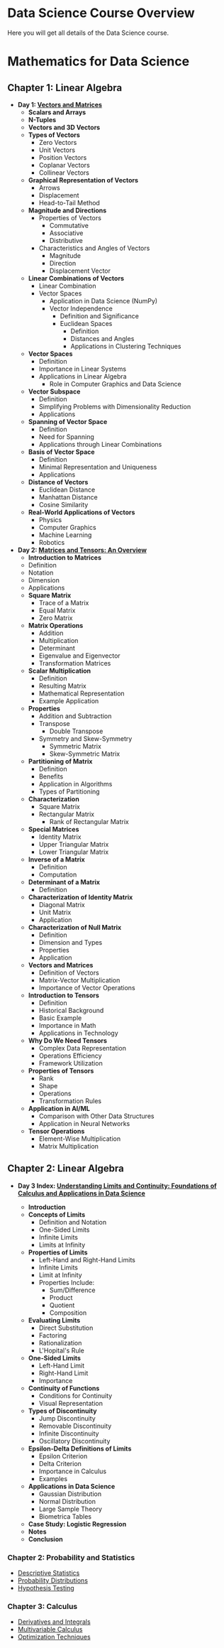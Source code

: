 # Data Science Course Overview

Here you will get all details of the Data Science course.

# Mathematics for Data Science

## Chapter 1: Linear Algebra

- **Day 1: [Vectors and Matrices](https://github.com/Anjisnu-123/Linear-algebra/blob/main/Day1/Content.md)**  
  - **Scalars and Arrays**
  - **N-Tuples**
  - **Vectors and 3D Vectors**
  - **Types of Vectors**
    - Zero Vectors
    - Unit Vectors
    - Position Vectors
    - Coplanar Vectors
    - Collinear Vectors
  - **Graphical Representation of Vectors**
    - Arrows
    - Displacement
    - Head-to-Tail Method
  - **Magnitude and Directions**
    - Properties of Vectors
      - Commutative
      - Associative
      - Distributive
    - Characteristics and Angles of Vectors
      - Magnitude
      - Direction
      - Displacement Vector
  - **Linear Combinations of Vectors**
    - Linear Combination
    - Vector Spaces
      - Application in Data Science (NumPy)
      - Vector Independence
        - Definition and Significance
        - Euclidean Spaces
          - Definition
          - Distances and Angles
          - Applications in Clustering Techniques
  - **Vector Spaces**
    - Definition
    - Importance in Linear Systems
    - Applications in Linear Algebra
      - Role in Computer Graphics and Data Science
  - **Vector Subspace**
    - Definition
    - Simplifying Problems with Dimensionality Reduction
    - Applications
  - **Spanning of Vector Space**
    - Definition
    - Need for Spanning
    - Applications through Linear Combinations
  - **Basis of Vector Space**
    - Definition
    - Minimal Representation and Uniqueness
    - Applications
  - **Distance of Vectors**
    - Euclidean Distance
    - Manhattan Distance
    - Cosine Similarity
  - **Real-World Applications of Vectors**
    - Physics
    - Computer Graphics
    - Machine Learning
    - Robotics
- **Day 2: [Matrices and Tensors: An Overview](https://github.com/Anjisnu-123/Linear-algebra/blob/main/Day2/Content.md)**
    - **Introduction to Matrices**
    - Definition
    - Notation
    - Dimension
    - Applications
  - **Square Matrix**
    - Trace of a Matrix
    - Equal Matrix
    - Zero Matrix
  - **Matrix Operations**
    - Addition
    - Multiplication
    - Determinant
    - Eigenvalue and Eigenvector
    - Transformation Matrices
  - **Scalar Multiplication**
    - Definition
    - Resulting Matrix
    - Mathematical Representation
    - Example Application
  - **Properties**
    - Addition and Subtraction
    - Transpose
      - Double Transpose
    - Symmetry and Skew-Symmetry
      - Symmetric Matrix
      - Skew-Symmetric Matrix
  - **Partitioning of Matrix**
    - Definition
    - Benefits
    - Application in Algorithms
    - Types of Partitioning
  - **Characterization**
    - Square Matrix
    - Rectangular Matrix
      - Rank of Rectangular Matrix
  - **Special Matrices**
    - Identity Matrix
    - Upper Triangular Matrix
    - Lower Triangular Matrix
  - **Inverse of a Matrix**
    - Definition
    - Computation
  - **Determinant of a Matrix**
    - Definition
  - **Characterization of Identity Matrix**
    - Diagonal Matrix
    - Unit Matrix
    - Application
  - **Characterization of Null Matrix**
    - Definition
    - Dimension and Types
    - Properties
    - Application
  - **Vectors and Matrices**
    - Definition of Vectors
    - Matrix-Vector Multiplication
    - Importance of Vector Operations
  - **Introduction to Tensors**
    - Definition
    - Historical Background
    - Basic Example
    - Importance in Math
    - Applications in Technology
  - **Why Do We Need Tensors**
    - Complex Data Representation
    - Operations Efficiency
    - Framework Utilization
  - **Properties of Tensors**
    - Rank
    - Shape
    - Operations
    - Transformation Rules
  - **Application in AI/ML**
    - Comparison with Other Data Structures
    - Application in Neural Networks
  - **Tensor Operations**
    - Element-Wise Multiplication
    - Matrix Multiplication
      
## Chapter 2: Linear Algebra

- **Day 3 Index: [Understanding Limits and Continuity: Foundations of Calculus and Applications in Data Science](https://github.com/Anjisnu-123/Linear-algebra/blob/main/Day3/Content.md)**  
  
  - **Introduction**
  - **Concepts of Limits**
    - Definition and Notation
    - One-Sided Limits
    - Infinite Limits
    - Limits at Infinity
  - **Properties of Limits**
    - Left-Hand and Right-Hand Limits
    - Infinite Limits
    - Limit at Infinity
    - Properties Include:
      - Sum/Difference
      - Product
      - Quotient
      - Composition
  - **Evaluating Limits**
    - Direct Substitution
    - Factoring
    - Rationalization
    - L'Hopital's Rule
  - **One-Sided Limits**
    - Left-Hand Limit
    - Right-Hand Limit
    - Importance
  - **Continuity of Functions**
    - Conditions for Continuity
    - Visual Representation
  - **Types of Discontinuity**
    - Jump Discontinuity
    - Removable Discontinuity
    - Infinite Discontinuity
    - Oscillatory Discontinuity
  - **Epsilon-Delta Definitions of Limits**
    - Epsilon Criterion
    - Delta Criterion
    - Importance in Calculus
    - Examples
  - **Applications in Data Science**
    - Gaussian Distribution
    - Normal Distribution
    - Large Sample Theory
    - Biometrica Tables
  - **Case Study: Logistic Regression**
  - **Notes**
  - **Conclusion**


### Chapter 2: Probability and Statistics
- [Descriptive Statistics](https://example.com/descriptive-statistics)
- [Probability Distributions](https://example.com/probability-distributions)
- [Hypothesis Testing](https://example.com/hypothesis-testing)

### Chapter 3: Calculus
- [Derivatives and Integrals](https://example.com/derivatives-and-integrals)
- [Multivariable Calculus](https://example.com/multivariable-calculus)
- [Optimization Techniques](https://example.com/optimization-techniques)


